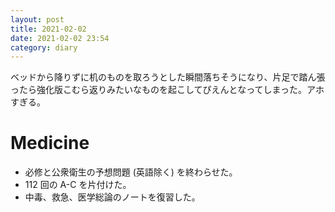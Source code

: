 ```yaml
---
layout: post
title: 2021-02-02
date: 2021-02-02 23:54
category: diary
---
```


ベッドから降りずに机のものを取ろうとした瞬間落ちそうになり、片足で踏ん張ったら強化版こむら返りみたいなものを起こしてぴえんとなってしまった。アホすぎる。

# Medicine
- 必修と公衆衛生の予想問題 (英語除く) を終わらせた。
- 112 回の A-C を片付けた。
- 中毒、救急、医学総論のノートを復習した。